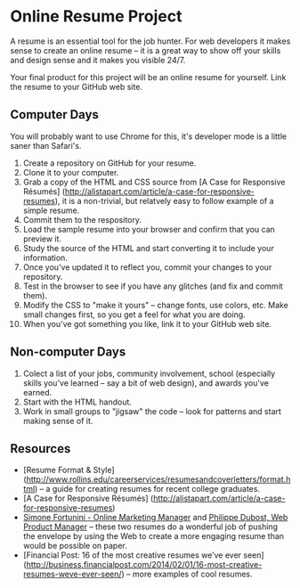 # Online Resume Project

A resume is an essential tool for the job hunter. For web developers it makes sense
to create an online resume – it is a great way to show off your skills and design
sense and it makes you visible 24/7.

Your final product for this project will be an online resume for yourself. Link the resume to your GitHub
web site.

## Computer Days

You will probably want to use Chrome for this, it's developer mode is a little
saner than Safari's.

1. Create a repository on GitHub for your resume.
1. Clone it to your computer.
1. Grab a copy of the HTML and CSS source from [A Case for Responsive Résumés]
(http://alistapart.com/article/a-case-for-responsive-resumes), it is a non-trivial,
but relatvely easy to follow example of a simple resume.
1. Commit them to the respository.
1. Load the sample resume into your browser and confirm that you can preview it.
1. Study the source of the HTML and start converting it to include your information.
1. Once you've updated it to reflect you, commit your changes to your repository.
1. Test in the browser to see if you have any glitches (and fix and commit them).
2. Modify the CSS to "make it yours" – change fonts, use colors, etc. Make small changes first, so you get a feel for what you are doing.
3. When you've got something you like, link it to your GitHub web site.

## Non-computer Days

1. Colect a list of your jobs, community involvement, school (especially skills you've
learned – say a bit of web design), and awards you've earned.
1. Start with the HTML handout.
1. Work in small groups to "jigsaw" the code – look for patterns and start
making sense of it.

## Resources

* [Resume Format & Style]
(http://www.rollins.edu/careerservices/resumesandcoverletters/format.html) – a guide for creating resumes for recent college graduates.
* [A Case for Responsive Résumés]
(http://alistapart.com/article/a-case-for-responsive-resumes)
* [Simone Fortunini - Online Marketing Manager](http://www.simonefortunini.it/)
and [Philippe Dubost, Web Product Manager](http://www.phildub.com)
– these two resumes do a wonderful job of pushing the envelope by
using the Web to create a more engaging resume than would be possible on paper.
* [Financial Post: 16 of the most creative resumes we’ve ever seen]
(http://business.financialpost.com/2014/02/01/16-most-creative-resumes-weve-ever-seen/)
– more examples of cool resumes.
